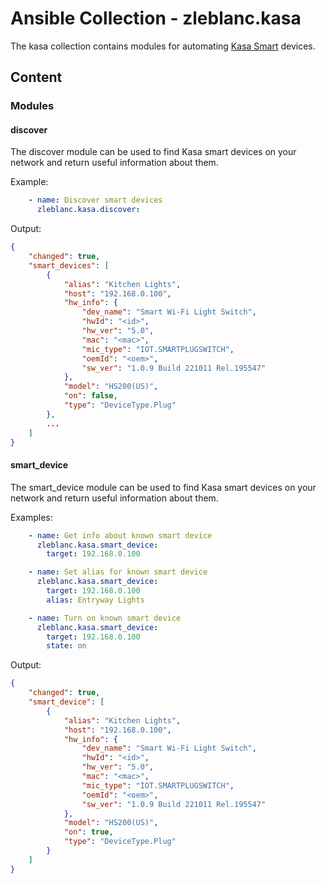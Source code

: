 # Ansible Collection - zleblanc.kasa

The kasa collection contains modules for automating [Kasa Smart](https://www.kasasmart.com/) devices.

## Content

### Modules

#### discover

The discover module can be used to find Kasa smart devices on your network and return useful information about them.

Example:
```yaml
    - name: Discover smart devices
      zleblanc.kasa.discover:
```

Output:
```json
{
    "changed": true,
    "smart_devices": [
        {
            "alias": "Kitchen Lights",
            "host": "192.168.0.100",
            "hw_info": {
                "dev_name": "Smart Wi-Fi Light Switch",
                "hwId": "<id>",
                "hw_ver": "5.0",
                "mac": "<mac>",
                "mic_type": "IOT.SMARTPLUGSWITCH",
                "oemId": "<oem>",
                "sw_ver": "1.0.9 Build 221011 Rel.195547"
            },
            "model": "HS200(US)",
            "on": false,
            "type": "DeviceType.Plug"
        },
        ...
    ]
}
```

#### smart_device

The smart_device module can be used to find Kasa smart devices on your network and return useful information about them.

Examples:
```yaml
    - name: Get info about known smart device
      zleblanc.kasa.smart_device:
        target: 192.168.0.100

    - name: Set alias for known smart device
      zleblanc.kasa.smart_device:
        target: 192.168.0.100
        alias: Entryway Lights

    - name: Turn on known smart device
      zleblanc.kasa.smart_device:
        target: 192.168.0.100
        state: on
```

Output:
```json
{
    "changed": true,
    "smart_device": [
        {
            "alias": "Kitchen Lights",
            "host": "192.168.0.100",
            "hw_info": {
                "dev_name": "Smart Wi-Fi Light Switch",
                "hwId": "<id>",
                "hw_ver": "5.0",
                "mac": "<mac>",
                "mic_type": "IOT.SMARTPLUGSWITCH",
                "oemId": "<oem>",
                "sw_ver": "1.0.9 Build 221011 Rel.195547"
            },
            "model": "HS200(US)",
            "on": true,
            "type": "DeviceType.Plug"
        }
    ]
}
```